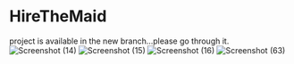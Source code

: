 # HireTheMaid 
project is available in the new branch...please go through it.
![Screenshot (14)](https://github.com/user-attachments/assets/d0980626-6431-47a1-be43-2d8e3f7cd01e)
![Screenshot (15)](https://github.com/user-attachments/assets/f55c9ee6-e621-417d-a2b3-0c765631c030)
![Screenshot (16)](https://github.com/user-attachments/assets/b044af84-c1b2-41ed-a1ff-4a6c6ef88267)
![Screenshot (63)](https://github.com/user-attachments/assets/e6897f76-2982-4a20-9c20-9ec3f8f34b44)
